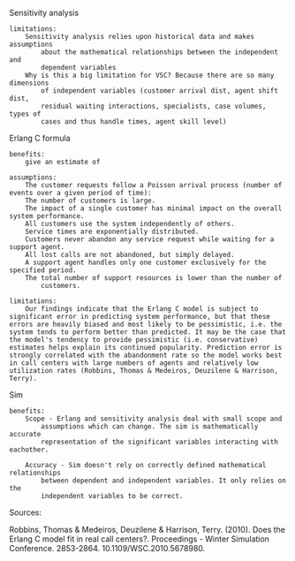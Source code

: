Sensitivity analysis 

    limitations:
        Sensitivity analysis relies upon historical data and makes assumptions 
            about the mathematical relationships between the independent and 
            dependent variables
        Why is this a big limitation for VSC? Because there are so many dimensions 
            of independent variables (customer arrival dist, agent shift dist, 
            residual waiting interactions, specialists, case volumes, types of 
            cases and thus handle times, agent skill level)


Erlang C formula 

    benefits:
        give an estimate of 

    assumptions:
        The customer requests follow a Poisson arrival process (number of events over a given period of time):
        The number of customers is large.
        The impact of a single customer has minimal impact on the overall system performance.
        All customers use the system independently of others.
        Service times are exponentially distributed.
        Customers never abandon any service request while waiting for a support agent.
        All lost calls are not abandoned, but simply delayed.
        A support agent handles only one customer exclusively for the specified period.
        The total number of support resources is lower than the number of 
            customers.

    limitations:
        Our findings indicate that the Erlang C model is subject to significant error in predicting system performance, but that these errors are heavily biased and most likely to be pessimistic, i.e. the system tends to perform better than predicted. It may be the case that the model's tendency to provide pessimistic (i.e. conservative) estimates helps explain its continued popularity. Prediction error is strongly correlated with the abandonment rate so the model works best in call centers with large numbers of agents and relatively low utilization rates (Robbins, Thomas & Medeiros, Deuzilene & Harrison, Terry).
    

Sim 
    
    benefits:
        Scope - Erlang and sensitivity analysis deal with small scope and 
            assumptions which can change. The sim is mathematically accurate
            representation of the significant variables interacting with eachother.

        Accuracy - Sim doesn't rely on correctly defined mathematical relationships
            between dependent and independent variables. It only relies on the 
            independent variables to be correct.


Sources:

Robbins, Thomas & Medeiros, Deuzilene & Harrison, Terry. (2010). Does the Erlang C model fit in real call centers?. Proceedings - Winter Simulation Conference. 2853-2864. 10.1109/WSC.2010.5678980. 
